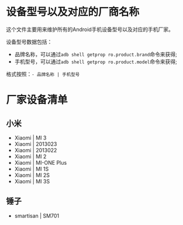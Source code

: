 设备型号以及对应的厂商名称
=========================

这个文件主要用来维护所有的Android手机设备型号以及对应的手机厂家。

设备型号数据包括：
- 品牌名称，可以通过`adb shell getprop ro.product.brand`命令来获得;
- 手机型号，可以通过`adb shell getprop ro.product.model`命令来获得;

格式按照：`- 品牌名称 | 手机型号`

厂家设备清单
============

## 小米

- Xiaomi | MI 3
- Xiaomi | 2013023
- Xiaomi | 2013022
- Xiaomi | MI 2
- Xiaomi | MI-ONE Plus
- Xiaomi | MI 1S
- Xiaomi | MI 2S
- Xiaomi | MI 3S

## 锤子

- smartisan | SM701

